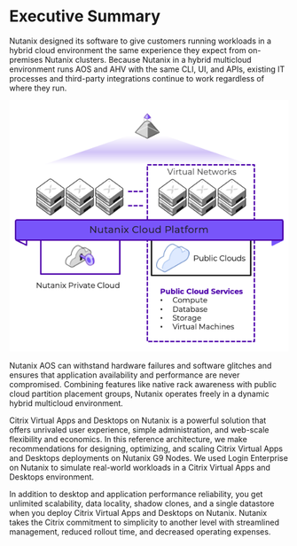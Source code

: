 # Executive Summary

Nutanix designed its software to give customers running workloads in a hybrid cloud environment the same experience they expect from on-premises Nutanix clusters. Because Nutanix in a hybrid multicloud environment runs AOS and AHV with the same CLI, UI, and APIs, existing IT processes and third-party integrations continue to work regardless of where they run.

![This image shows an overview of the Nutanix Cloud Platform (NCP). It shows the ability to stretch NCP from your on-premises datacenter to the Public Cloud seamlessly and shows the ability for NCP to consume native cloud services.](../images/RA-2053_image01.png "Overview of the Nutanix Hybrid Multicloud Software")

Nutanix AOS can withstand hardware failures and software glitches and ensures that application availability and performance are never compromised. Combining features like native rack awareness with public cloud partition placement groups, Nutanix operates freely in a dynamic hybrid multicloud environment.

Citrix Virtual Apps and Desktops on Nutanix is a powerful solution that offers unrivaled user experience, simple administration, and web-scale flexibility and economics. In this reference architecture, we make recommendations for designing, optimizing, and scaling Citrix Virtual Apps and Desktops deployments on Nutanix G9 Nodes. We used Login Enterprise on Nutanix to simulate real-world workloads in a Citrix Virtual Apps and Desktops environment.

In addition to desktop and application performance reliability, you get unlimited scalability, data locality, shadow clones, and a single datastore when you deploy Citrix Virtual Apps and Desktops on Nutanix. Nutanix takes the Citrix commitment to simplicity to another level with streamlined management, reduced rollout time, and decreased operating expenses.